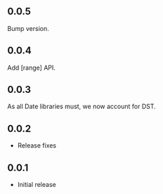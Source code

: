 ## 0.0.5

Bump version.

## 0.0.4

Add [range] API.

## 0.0.3

As all Date libraries must, we now account for DST.

## 0.0.2

* Release fixes

## 0.0.1

* Initial release
